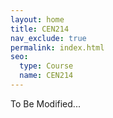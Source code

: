 ```yaml
---
layout: home
title: CEN214
nav_exclude: true
permalink: index.html
seo:
  type: Course
  name: CEN214
---
```


To Be Modified... 
